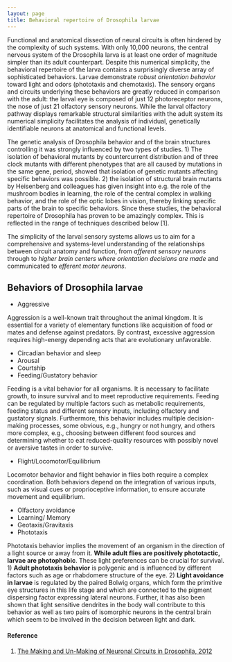 ```yaml
---
layout: page
title: Behavioral repertoire of Drosophila larvae
---
```


Functional and anatomical dissection of neural circuits is often hindered by the complexity of such systems. With only 10,000 neurons, the central nervous system of the Drosophila larva is at least one order of magnitude simpler than its adult counterpart. Despite this numerical simplicity, the behavioral repertoire of the larva contains a surprisingly diverse array of sophisticated behaviors. Larvae demonstrate *robust orientation behavior* toward light and odors (phototaxis and chemotaxis). The sensory organs and circuits underlying these behaviors are greatly reduced in comparison with the adult: the larval eye is composed of just 12 photoreceptor neurons, the nose of just 21 olfactory sensory neurons. While the larval olfactory pathway displays remarkable structural similarities with the adult system its numerical simplicity facilitates the analysis of individual, genetically identifiable neurons at anatomical and functional levels.

The genetic analysis of Drosophila behavior and of the brain structures controlling it was strongly influenced by two types of studies. 1) The isolation of behavioral mutants by countercurrent distribution and of three clock mutants with different phenotypes that are all caused by mutations in the same gene, period, showed that isolation of genetic mutants affecting specific behaviors was possible. 2) the isolation of structural brain mutants by Heisenberg and colleagues has given insight into e.g. the role of the mushroom bodies in learning, the role of the central complex in walking behavior, and the role of the optic lobes in vision, thereby linking specific parts of the brain to specific behaviors. Since these studies, the behavioral repertoire of Drosophila has proven to be amazingly complex. This is reflected in the range of techniques described below [1].

The simplicity of the larval sensory systems allows us to aim for a comprehensive and systems-level understanding of the relationships between circuit anatomy and function, from *afferent sensory neurons* through to *higher brain centers where orientation decisions are made* and communicated to *efferent motor neurons*.

## Behaviors of Drosophila larvae
* Aggressive
 
 Aggression is a well-known trait throughout the animal kingdom. It is essential for a variety of elementary functions like acquisition of food or mates and defense against predators. By contrast, excessive aggression requires high-energy depending acts that are evolutionary unfavorable.
* Circadian behavior and sleep
* Arousal
* Courtship
* Feeding/Gustatory behavior

 Feeding is a vital behavior for all organisms. It is necessary to facilitate growth, to insure survival and to meet reproductive requirements. Feeding can be regulated by multiple factors such as metabolic requirements, feeding status and different sensory inputs, including olfactory and gustatory signals. Furthermore, this behavior includes multiple decision-making processes, some obvious, e.g., hungry or not hungry, and others more complex, e.g., choosing between different food sources and determining whether to eat reduced-quality resources with possibly novel or aversive tastes in order to survive.
* Flight/Locomotor/Equilibrium

Locomotor behavior and flight behavior in flies both require a complex coordination. Both behaviors depend on the integration of various inputs, such as visual cues or proprioceptive information, to ensure accurate movement and equilibrium.
* Olfactory avoidance
* Learning/ Memory
* Geotaxis/Gravitaxis
* Phototaxis

 Phototaxis behavior implies the movement of an organism in the direction of a light source or away from it. **While adult flies are positively phototactic, larvae are photophobic**. These light preferences can be crucial for survival. 1) **Adult phototaxis behavior** is polygenic and is influenced by different factors such as age or rhabdomere structure of the eye. 2) **Light avoidance in larvae** is regulated by the paired Bolwig organs, which form the primitive eye structures in this life stage and which are connected to the pigment dispersing factor expressing lateral neurons. Further, it has also been shown that light sensitive dendrites in the body wall contribute to this behavior as well as two pairs of isomorphic neurons in the central brain which seem to be involved in the decision between light and dark.




#### Reference
1. [The Making and Un-Making of Neuronal Circuits in Drosophila, 2012](https://link.springer.com/book/10.1007/978-1-61779-830-6)
